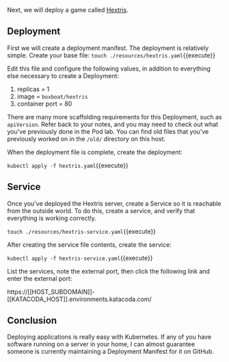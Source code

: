Next, we will deploy a game called [Hextris](http://hextris.io/).

## Deployment

First we will create a deployment manifest. The deployment is relatively simple.
Create your base file: `touch ./resources/hextris.yaml`{{execute}}

Edit this file and configure the following values, in addition to everything else
necessary to create a Deployment:

1. replicas = 1
2. image = `boxboat/hextris`
4. container port = 80

There are many more scaffolding requirements for this Deployment, such as
`apiVersion`. Refer back to your notes, and you may need to check out what
you've previously done in the Pod lab. You can find old files that you've
previously worked on in the `/old/` directory on this host.

When the deployment file is complete, create the deployment:

`kubectl apply -f hextris.yaml`{{execute}}

## Service

Once you've deployed the Hextris server, create a Service so it is reachable
from the outside world. To do this, create a service, and verify that everything
is working correctly.

`touch ./resources/hextris-service.yaml`{{execute}}

After creating the service file contents, create the service:

`kubectl apply -f hextris-service.yaml`{{execute}}

List the services, note the external port, then click the following link and
enter the external port:

https://[[HOST_SUBDOMAIN]]-[[KATACODA_HOST]].environments.katacoda.com/

## Conclusion

Deploying applications is really easy with Kubernetes. If any of you have
software running on a server in your home, I can almost guarantee someone is
currently maintaining a Deployment Manifest for it on GitHub.

